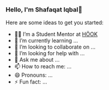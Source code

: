 ### Hello, I'm Shafaqat Iqbal👋


Here are some ideas to get you started:

- :man_teacher: I’m a Student Mentor at [HÖOK](https://shmentor.hu) 
- 🌱 I’m currently learning ...
- 👯 I’m looking to collaborate on ...
- 🤔 I’m looking for help with ...
- 💬 Ask me about ...
- 📫 How to reach me: ...
- 😄 Pronouns: ...
- ⚡ Fun fact: ...
